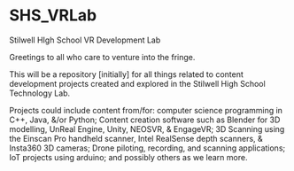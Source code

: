# SHS_VRLab
Stilwell HIgh School VR Development Lab

Greetings to all who care to venture into the fringe.

This will be a repository [initially] for all things related to content development projects created and explored in the Stilwell High School Technology Lab. 

Projects could include content from/for: computer science programming in C++, Java, &/or Python; Content creation software such as Blender for 3D modelling, UnReal Engine, Unity, NEOSVR, & EngageVR; 3D Scanning using the Einscan Pro handheld scanner, Intel RealSense depth scanners, & Insta360 3D cameras; Drone piloting, recording,  and scanning applications; IoT projects using arduino;  and possibly others as we learn more.
